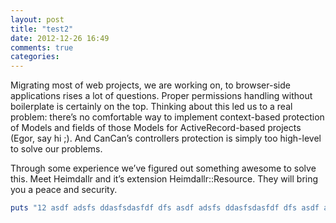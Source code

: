 ```yaml
---
layout: post
title: "test2"
date: 2012-12-26 16:49
comments: true
categories: 
---
```


Migrating most of web projects, we are working on, to browser-side applications rises a lot of questions. Proper permissions handling without boilerplate is certainly on the top. Thinking about this led us to a real problem: there’s no comfortable way to implement context-based protection of Models and fields of those Models for ActiveRecord-based projects (Egor, say hi ;). And CanCan’s controllers protection is simply too high-level to solve our problems.

Through some experience we’ve figured out something awesome to solve this. Meet Heimdallr and it’s extension Heimdallr::Resource. They will bring you a peace and security.

```ruby
puts "12 asdf adsfs ddasfsdasfdf dfs asdf adsfs ddasfsdasfdf dfs asdf adsfs ddasfsdasfdf dfs asdf adsfs ddasfsdasfdf dfs asdf adsfs ddasfsdasfdf dfs"
```
